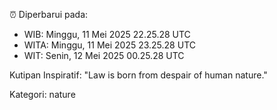 ⏰ Diperbarui pada:
- WIB: Minggu, 11 Mei 2025 22.25.28 UTC
- WITA: Minggu, 11 Mei 2025 23.25.28 UTC
- WIT: Senin, 12 Mei 2025 00.25.28 UTC

Kutipan Inspiratif:
"Law is born from despair of human nature."


Kategori: nature

